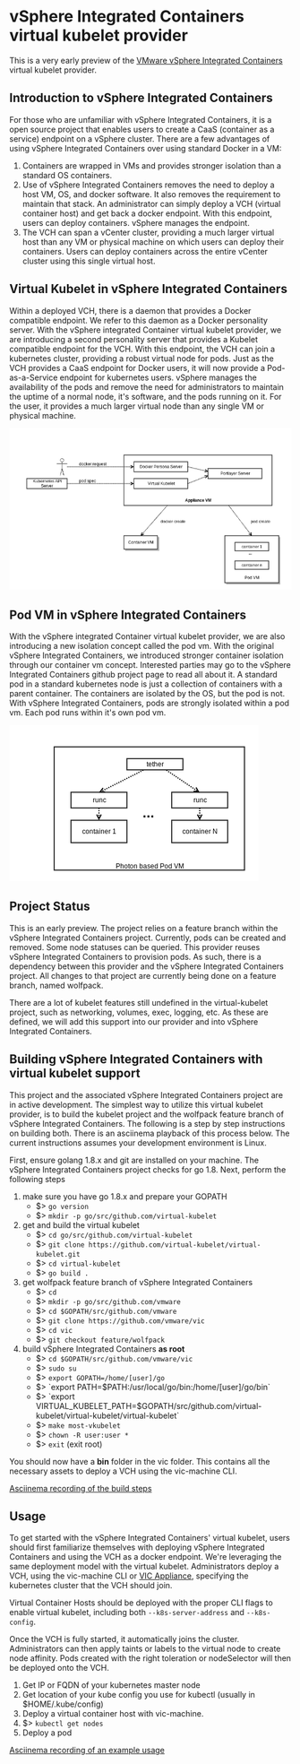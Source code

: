 # vSphere Integrated Containers virtual kubelet provider

This is a very early preview of the [VMware vSphere Integrated Containers](https://github.com/vmware/vic) virtual kubelet provider.

## Introduction to vSphere Integrated Containers

For those who are unfamiliar with vSphere Integrated Containers, it is a open source project that enables users to create a CaaS (container as a service) endpoint on a vSphere cluster.  There are a few advantages of using vSphere Integrated Containers over using standard Docker in a VM:

1. Containers are wrapped in VMs and provides stronger isolation than a standard OS containers.
1. Use of vSphere Integrated Containers removes the need to deploy a host VM, OS, and docker software.  It also removes the requirement to maintain that stack.  An administrator can simply deploy a VCH (virtual container host) and get back a docker endpoint.  With this endpoint, users can deploy containers.  vSphere manages the endpoint.
1. The VCH can span a vCenter cluster, providing a much larger virtual host than any VM or physical machine on which users can deploy their containers. Users can deploy containers across the entire vCenter cluster using this single virtual host.

## Virtual Kubelet in vSphere Integrated Containers

Within a deployed VCH, there is a daemon that provides a Docker compatible endpoint.  We refer to this daemon as a Docker personality server.  With the vSphere integrated Container virtual kubelet provider, we are introducing a second personality server that provides a Kubelet compatible endpoint for the VCH.  With this endpoint, the VCH can join a kubernetes cluster, providing a robust virtual node for pods.  Just as the VCH provides a CaaS endpoint for Docker users, it will now provide a Pod-as-a-Service endpoint for kubernetes users.  vSphere manages the availability of the pods and remove the need for administrators to maintain the uptime of a normal node, it's software, and the pods running on it.  For the user, it provides a much larger virtual node than any single VM or physical machine.

![VIC with virtual kubelet](./vic_kubelet_design.png)

## Pod VM in vSphere Integrated Containers

With the vSphere integrated Container virtual kubelet provider, we are also introducing a new isolation concept called the pod vm.  With the original vSphere Integrated Containers, we introduced stronger container isolation through our container vm concept.  Interested parties may go to the vSphere Integrated Containers github project page to read all about it.  A standard pod in a standard kubernetes node is just a collection of containers with a parent container.  The containers are isolated by the OS, but the pod is not.  With vSphere Integrated Containers, pods are strongly isolated within a pod vm.  Each pod runs within it's own pod vm.

![Pod VM Basic Design](./podvm_basic_design.png)

## Project Status

This is an early preview.  The project relies on a feature branch within the vSphere Integrated Containers project.  Currently, pods can be created and removed.  Some node statuses can be queried.  This provider reuses vSphere Integrated Containers to provision pods.  As such, there is a dependency between this provider and the vSphere Integrated Containers project.  All changes to that project are currently being done on a feature branch, named wolfpack. 

There are a lot of kubelet features still undefined in the virtual-kubelet project, such as networking, volumes, exec, logging, etc.  As these are defined, we will add this support into our provider and into vSphere Integrated Containers.

## Building vSphere Integrated Containers with virtual kubelet support

This project and the associated vSphere Integrated Containers project are in active development.  The simplest way to utilize this virtual kubelet provider, is to build the kubelet project and the wolfpack feature branch of vSphere Integrated Containers.  The following is a step by step instructions on building both.  There is an asciinema playback of this process below.  The current instructions assumes your development environment is Linux.

First, ensure golang 1.8.x and git are installed on your machine.  The vSphere Integrated Containers project checks for go 1.8.  Next, perform the following steps

1. make sure you have go 1.8.x and prepare your GOPATH
    * $> `go version`
    * $> `mkdir -p go/src/github.com/virtual-kubelet`
1. get and build the virtual kubelet
    * $> `cd go/src/github.com/virtual-kubelet`
    * $> `git clone https://github.com/virtual-kubelet/virtual-kubelet.git`
    * $> `cd virtual-kubelet`
    * $> `go build .`
1. get wolfpack feature branch of vSphere Integrated Containers
    * $> `cd`
    * $> `mkdir -p go/src/github.com/vmware`
    * $> `cd $GOPATH/src/github.com/vmware`
    * $> `git clone https://github.com/vmware/vic`
    * $> `cd vic`
    * $> `git checkout feature/wolfpack`
1. build vSphere Integrated Containers **as root**
    * $> `cd $GOPATH/src/github.com/vmware/vic`
    * $> `sudo su`
    * $> `export GOPATH=/home/[user]/go`
    * $> `export PATH=$PATH:/usr/local/go/bin:/home/[user]/go/bin`
    * $> `export VIRTUAL_KUBELET_PATH=$GOPATH/src/github.com/virtual-kubelet/virtual-kubelet/virtual-kubelet`
    * $> `make most-vkubelet`
    * $> `chown -R user:user *`
    * $> `exit` (exit root)

You should now have a **bin** folder in the vic folder.  This contains all the necessary assets to deploy a VCH using the vic-machine CLI.

[Asciinema recording of the build steps](https://asciinema.org/a/oeGbhPmKWqVgWeQxCOPLHCcYN)

## Usage

To get started with the vSphere Integrated Containers' virtual kubelet, users should first familiarize themselves with deploying vSphere Integrated Containers and using the VCH as a docker endpoint.  We're leveraging the same deployment model with the virtual kubelet.  Administrators deploy a VCH, using the vic-machine CLI or [VIC Appliance](https://github.com/vmware/vic-product), specifying the kubernetes cluster that the VCH should join.  

Virtual Container Hosts should be deployed with the proper CLI flags to enable virtual kubelet, including both `--k8s-server-address` and `--k8s-config`.

Once the VCH is fully started, it automatically joins the cluster.  Administrators can then apply taints or labels to the virtual node to create node affinity.  Pods created with the right toleration or nodeSelector will then be deployed onto the VCH.

1. Get IP or FQDN of your kubernetes master node
2. Get location of your kube config you use for kubectl (usually in $HOME/.kube/config)
3. Deploy a virtual container host with vic-machine.
4. $> `kubectl get nodes`
5. Deploy a pod

[Asciinema recording of an example usage](https://asciinema.org/a/nArPOJSKWJwx09UsJVUFiI2y7)